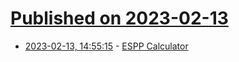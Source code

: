 # [Published on 2023-02-13](index.md)

* [2023-02-13, 14:55:15](https://news.ycombinator.com/item?id=34774118) - [ESPP Calculator](https://espp.fyi)
